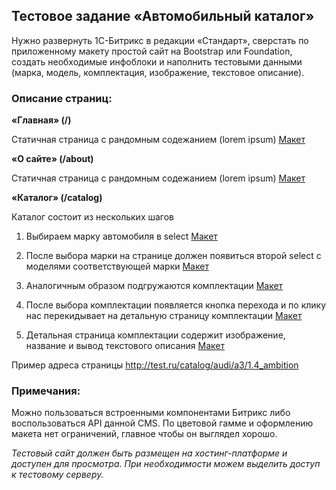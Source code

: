 ## Тестовое задание «Автомобильный каталог»

Нужно развернуть 1С-Битрикс в редакции «Стандарт», сверстать по приложенному макету простой сайт на Bootstrap или Foundation, создать необходимые инфоблоки и наполнить тестовыми данными (марка, модель, комплектация, изображение, текстовое описание).

### Описание страниц:

__«Главная» (/)__
 
Статичная страница с рандомным содежанием (lorem ipsum) [Макет](https://ibuycar.github.io/tests/static/tt_7.png)

__«О сайте» (/about)__

Статичная страница с рандомным содежанием (lorem ipsum) [Макет](https://ibuycar.github.io/tests/static/tt_6.png)

__«Каталог» (/catalog)__

Каталог состоит из нескольких шагов

1. Выбираем марку автомобиля в select [Макет](https://ibuycar.github.io/tests/static/tt_1.png)

2. После выбора марки на странице должен появиться второй select с моделями соответствующей марки [Макет](https://ibuycar.github.io/tests/static/tt_2.png)

3. Аналогичным образом подгружаются комплектации [Макет](https://ibuycar.github.io/tests/static/tt_3.png)

4. После выбора комплектации появляется кнопка перехода и по клику нас перекидывает на детальную страницу комплектации [Макет](https://ibuycar.github.io/tests/static/tt_4.png)

5. Детальная страница комплектации содержит изображение, название и вывод текстового описания [Макет](https://ibuycar.github.io/tests/static/tt_5.png) 

Пример адреса страницы http://test.ru/catalog/audi/a3/1.4_ambition

### Примечания:
Можно пользоваться встроенными компонентами Битрикс либо воспользоваться API данной CMS.
По цветовой гамме и оформлению макета нет ограничений, главное чтобы он выглядел хорошо.

*Тестовый сайт должен быть размещен на хостинг-платформе и доступен для просмотра. При необходимости можем выделить доступ к тестовому серверу.*
